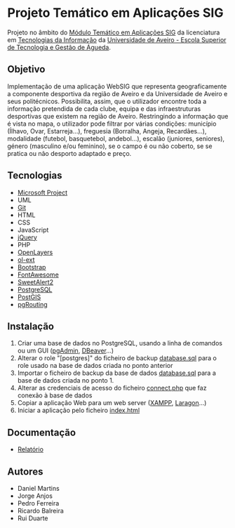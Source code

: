 # Projeto Temático em Aplicações SIG
Projeto no âmbito do [Módulo Temático em Aplicações SIG](https://www.ua.pt/pt/uc/13449) da licenciatura em [Tecnologias da Informação](https://www.ua.pt/pt/curso/63) da [Universidade de Aveiro - Escola Superior de Tecnologia e Gestão de Águeda](https://www.ua.pt/pt/estga).

## Objetivo
Implementação de uma aplicação WebSIG que representa geograficamente a componente desportiva da região de Aveiro e da Universidade de Aveiro e seus politécnicos. Possibilita, assim, que o utilizador encontre toda a informação pretendida de cada clube, equipa e das infraestruturas desportivas que existem na região de Aveiro. Restringindo a informação que é vista no mapa, o utilizador pode filtrar por várias condições: município (Ílhavo, Ovar, Estarreja…), freguesia (Borralha, Angeja, Recardães…), modalidade (futebol, basquetebol, andebol…), escalão (juniores, seniores), género (masculino e/ou feminino), se o campo é ou não coberto, se se pratica ou não desporto adaptado e preço.

## Tecnologias
- [Microsoft Project](https://www.microsoft.com/pt-pt/microsoft-365/project/project-management-software)
- UML
- [Git](https://git-scm.com/)
- HTML
- CSS
- JavaScript
- [jQuery](https://jquery.com/)
- PHP
- [OpenLayers](https://openlayers.org/)
- [ol-ext](https://viglino.github.io/ol-ext/)
- [Bootstrap](https://getbootstrap.com/)
- [FontAwesome](https://fontawesome.com/)
- [SweetAlert2](https://sweetalert2.github.io/)
- [PostgreSQL](https://www.postgresql.org/)
- [PostGIS](https://postgis.net/)
- [pgRouting](https://pgrouting.org/)

## Instalação
1. Criar uma base de dados no PostgreSQL, usando a linha de comandos ou um GUI ([pgAdmin](https://www.pgadmin.org/), [DBeaver](https://dbeaver.io/)...)
2. Alterar o role "[postgres]" do ficheiro de backup [database.sql](database.sql) para o role usado na base de dados criada no ponto anterior
3. Importar o ficheiro de backup da base de dados [database.sql](database.sql) para a base de dados criada no ponto 1.
5. Alterar as credenciais de acesso do ficheiro [connect.php](app/php/connect.php) que faz conexão à base de dados
6. Copiar a aplicação Web para um web server ([XAMPP](https://www.apachefriends.org/index.html), [Laragon](https://laragon.org/)...)
7. Iniciar a aplicação pelo ficheiro [index.html](app/index.html)

## Documentação
- [Relatório](report.pdf)

## Autores
- Daniel Martins
- Jorge Anjos
- Pedro Ferreira
- Ricardo Balreira
- Rui Duarte
